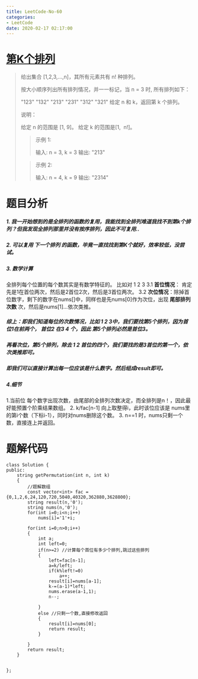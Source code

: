 ```yaml
---
title: LeetCode-No-60
categories:
- LeetCode
date: 2020-02-17 02:17:00
---
```

# [第K个排列](https://leetcode-cn.com/problems/permutation-sequence)

>给出集合 [1,2,3,…,n]，其所有元素共有 n! 种排列。
>
>按大小顺序列出所有排列情况，并一一标记，当 n = 3 时, 所有排列如下：
>
>"123"
"132"
"213"
"231"
"312"
"321"
>给定 n 和 k，返回第 k 个排列。
>
>说明：
>
>给定 n 的范围是 [1, 9]。
给定 k 的范围是[1,  n!]。
>>示例 1:
>>
>>输入: n = 3, k = 3
输出: "213"
>
>>示例 2:
>>
>>输入: n = 4, k = 9
输出: "2314"

# 题目分析
#####      1. 我一开始想到的是全排列的函数的复用，我能找到全排列难道我找不到第k个排列？但我发现全排列那里并没有按序排列，因此不可复用..
#####      2. 可以复用 下一个排列 的函数，毕竟一直找找到第K个就好，效率较低，没尝试。
#####      3. 数学计算
全排列每个位置的每个数其实是有数学特征的。
比如对 1 2 3
3.1 **首位情况**： 肯定先是1在首位两次，然后是2首位2次，然后是3首位两次。
3.2 **次位情况**：除掉首位数字，剩下的数字在nums[]中，同样也是先nums[0]作为次位，出现 **尾部排列次数** 次，然后是nums[1]...依次类推。
#####      综上：即我们知道每位的次数情况，比如 1 2 3中，我们要找第5个排列，因为首位1在前两个， 首位2 在3 4 个，因此 第5个排列必然是首位3。
#####      再看次位，第5个排列，除去 1 2 首位的四个，我们要找的是3首位的第一个，依次类推即可。
#####      即我们可以直接计算出每一位应该是什么数字。然后组成result即可。

#####      4.细节
1.当前位 每个数字出现次数，由尾部的全排列次数决定，而全排列是n！，因此最好能预置个阶乘结果数组。
2. k/fac[n-1] 向上取整得i，此时该位应该是 nums里的第i个数（下标i-1），同时对nums删除这个数。
3. n==1  时，nums只剩一个数，直接连上并返回。

# 题解代码
```
class Solution {
public:
    string getPermutation(int n, int k) 
    {   
        //题解数组
        const vector<int> fac = {0,1,2,6,24,120,720,5040,40320,362880,3628800};
        string result(n,'0');
        string nums(n,'0');
        for(int i=0;i<n;i++)
            nums[i]='1'+i;
        
        for(int i=0;n>0;i++)
        {   
            int a;
            int left=0;
            if(n>=2) //计算每个首位有多少个排列,跳过这些排列
            {   
                left=fac[n-1];
                a=k/left;
                if(k%left!=0)
                    a++;
                result[i]=nums[a-1];
                k-=(a-1)*left;
                nums.erase(a-1,1);
                n--;

            }
            else //只剩一个数,直接修改返回
            {
                result[i]=nums[0];
                return result;   
            }

        }
        return result;
    }
 
    
};
```

